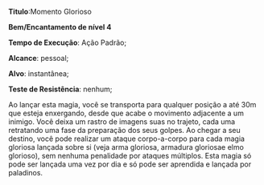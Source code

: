 **Titulo**:Momento Glorioso

**Bem/Encantamento de nível 4**

**Tempo de Execução**: Ação Padrão;

**Alcance**: pessoal;

**Alvo**:  instantânea;

**Teste de Resistência**: nenhum;

Ao lançar esta magia, você se transporta para qualquer posição a até 30m 
que esteja enxergando, desde que acabe 
o movimento adjacente a um inimigo. 
Você deixa um rastro de imagens suas 
no trajeto, cada uma retratando uma 
fase da preparação dos seus golpes. Ao 
chegar a seu destino, você pode realizar 
um ataque corpo-a-corpo para cada 
magia gloriosa lançada sobre si (veja 
arma gloriosa, armadura gloriosae elmo 
glorioso), sem nenhuma penalidade por 
ataques múltiplos. Esta magia só pode 
ser lançada uma vez por dia e só pode ser 
aprendida e lançada por paladinos.
